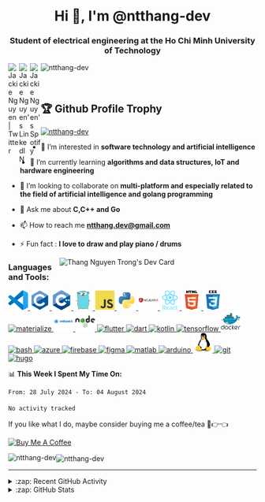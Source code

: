 <!---
ntthang-dev/ntthang-dev is a ✨ special ✨ repository because its `README.md` (this file) appears on your GitHub profile.
You can click the Preview link to take a look at your changes.
--->

<!---Introdution--->
<h1 align="center">Hi 👋, I'm @ntthang-dev</h1>
<h3 align="center">Student of electrical engineering at the Ho Chi Minh University of Technology</h3>

<a href="https://twitter.com/ntthang_dev">
  <img align="left" alt="Jackie Nguyen | Twitter" width="22px" src="https://raw.githubusercontent.com/peterthehan/peterthehan/master/assets/twitter.svg" />
</a>
<a href="https://www.linkedin.com/in/ntthang-dev/">
  <img align="left" alt="Jackie Nguyen's LinkedIN" width="22px" src="https://raw.githubusercontent.com/peterthehan/peterthehan/master/assets/linkedin.svg" />
</a>
<a href="https://open.spotify.com/user/m6om2tw5icvgvvuvlak3e7kre">
  <img align="left" alt="Jackie Nguyen's Spotify" width="22px" src="https://raw.githubusercontent.com/peterthehan/peterthehan/master/assets/spotify.svg" />
</a>
<p align="left"> <img src="https://komarev.com/ghpvc/?username=ntthang-dev&label=Profile%20views&color=0662ad&style=flat" alt="ntthang-dev" /> </p>


<br />

<h2>🏆 Github Profile Trophy</h2>
<p align="left"> 
  <a href="https://github.com/ryo-ma/github-profile-trophy">
    <img width=800 src="https://github-profile-trophy.vercel.app/?username=ntthang-dev&column=7&theme=gruvbox&no-frame=true" alt="ntthang-dev" />
  </a> 
</p>

- 👀 I’m interested in **software technology and artificial intelligence**

- 🌱 I’m currently learning **algorithms and data structures, IoT and hardware engineering**

- 💞️ I’m looking to collaborate on **multi-platform and especially related to the field of artificial intelligence and golang programming**

- 💬 Ask me about **C,C++ and Go**

- 📫 How to reach me **ntthang.dev@gmail.com**

- ⚡ Fun fact : **I love to draw and play piano / drums**

<a href="https://app.daily.dev/ntthang"><img align ="right" src="https://api.daily.dev/devcards/51f7e033835c419ca59a8164474acdee.png?r=6xy" width="400" alt="Thang Nguyen Trong's Dev Card"/></a>

<!---Language and tools--->
<h3 align="left">Languages and Tools:</h3>
<p align="left">
    <!-- 
        IDE
    -->
    <!---------------------Visual Studio Code--------------------->
    <a href="https://code.visualstudio.com/" target="_blank">
        <img src="https://raw.githubusercontent.com/github/explore/80688e429a7d4ef2fca1e82350fe8e3517d3494d/topics/visual-studio-code/visual-studio-code.png" alt="Visual Studio Code"  width="40" height="40"/>
    </a>
    <!-- 
        PROGRAMMING LANGUAGES 
    -->
    <!---------------------C programming---------------------> 
    <a href="https://www.cprogramming.com/" target="_blank"> 
        <img src="https://raw.githubusercontent.com/devicons/devicon/master/icons/c/c-original.svg" alt="c" width="40" height="40" /> 
    </a>     
    <!---------------------Cpp---------------------> 
    <a href="https://www.w3schools.com/cpp/" target="_blank"> 
        <img src="https://raw.githubusercontent.com/devicons/devicon/master/icons/cplusplus/cplusplus-original.svg" alt="cplusplus" width="40" height="40" /> 
    </a>
    <!---------------------Golang---------------------> 
    <a href="https://golang.org" target="_blank"> 
        <img src="https://raw.githubusercontent.com/devicons/devicon/master/icons/go/go-original.svg" alt="go" width="40" height="40" /> 
    </a>    
    <!---------------------JavaScript---------------------> 
    <a href="https://developer.mozilla.org/en-US/docs/Web/JavaScript" target="_blank"> 
        <img src="https://raw.githubusercontent.com/devicons/devicon/master/icons/javascript/javascript-original.svg" alt="javascript" width="40" height="40" /> 
    </a> 
    <!---------------------Python---------------------> 
    <a href="https://www.python.org" target="_blank"> 
        <img src="https://raw.githubusercontent.com/devicons/devicon/master/icons/python/python-original.svg" alt="python" width="40" height="40" /> 
    </a> 
    <!-- 
        FRONTEND DEVELOPMENT 
    -->
    <!---------------------Angular---------------------> 
    <a href="https://angular.io" target="_blank"> 
        <img src="https://raw.githubusercontent.com/devicons/devicon/master/icons/angularjs/angularjs-original-wordmark.svg" alt="angularjs" width="40" height="40" /> 
    </a>    
    <!---------------------Reactjs---------------------> 
    <a href="https://reactjs.org/" target="_blank"> 
        <img src="https://raw.githubusercontent.com/devicons/devicon/master/icons/react/react-original-wordmark.svg" alt="react" width="40" height="40" /> 
    </a>
    <!---------------------HTML5---------------------> 
    <a href="https://www.w3.org/html/" target="_blank"> 
        <img src="https://raw.githubusercontent.com/devicons/devicon/master/icons/html5/html5-original-wordmark.svg" alt="html5" width="40" height="40" /> 
    </a>     
    <!---------------------CSS3---------------------> 
    <a href="https://www.w3schools.com/css/" target="_blank">
        <img src="https://raw.githubusercontent.com/devicons/devicon/master/icons/css3/css3-original-wordmark.svg" alt="css3" width="40" height="40" /> 
    </a>
    <!---------------------Materialize---------------------> 
    <a href="https://materializecss.com/" target="_blank"> 
        <img src="https://raw.githubusercontent.com/prplx/svg-logos/5585531d45d294869c4eaab4d7cf2e9c167710a9/svg/materialize.svg" alt="materialize" width="40" height="40" /> 
    </a>    
    <!---------------------Webpack---------------------> 
    <a href="https://webpack.js.org" target="_blank"> 
        <img src="https://raw.githubusercontent.com/devicons/devicon/d00d0969292a6569d45b06d3f350f463a0107b0d/icons/webpack/webpack-original-wordmark.svg" alt="webpack" width="40" height="40" /> 
    </a>
    <!-- 
        BACKEND DEVELOPMENT 
    -->
    <!---------------------Nodejs---------------------> 
    <a href="https://nodejs.org" target="_blank"> 
        <img src="https://raw.githubusercontent.com/devicons/devicon/master/icons/nodejs/nodejs-original-wordmark.svg" alt="nodejs" width="40" height="40" /> 
    </a>
    <!-- 
        MOBILE APP DEVELOPMENT 
    -->    
    <!---------------------Flutter---------------------> 
    <a href="https://flutter.dev" target="_blank"> 
        <img src="https://www.vectorlogo.zone/logos/flutterio/flutterio-icon.svg" alt="flutter" width="40" height="40" />
    </a>    
    <!---------------------Dart---------------------> 
    <a href="https://dart.dev" target="_blank"> 
        <img src="https://www.vectorlogo.zone/logos/dartlang/dartlang-icon.svg" alt="dart" width="40" height="40" /> 
    </a>    
    <!---------------------Kotlin---------------------> 
    <a href="https://kotlinlang.org" target="_blank"> 
        <img src="https://www.vectorlogo.zone/logos/kotlinlang/kotlinlang-icon.svg" alt="kotlin" width="40" height="40" /> 
    </a>    
    <!-- 
        AI/ML 
    --> 
    <!---------------------Tensorflow---------------------> 
    <a href="https://www.tensorflow.org" target="_blank"> 
        <img src="https://www.vectorlogo.zone/logos/tensorflow/tensorflow-icon.svg" alt="tensorflow" width="40" height="40" /> 
    </a> 
    <!-- 
        DEVOPS 
    -->    
    <!---------------------Docker---------------------> 
    <a href="https://www.docker.com/" target="_blank"> 
        <img src="https://raw.githubusercontent.com/devicons/devicon/master/icons/docker/docker-original-wordmark.svg" alt="docker" width="40" height="40" /> 
    </a>
    <!---------------------Bash---------------------> 
    <a href="https://www.gnu.org/software/bash/" target="_blank"> 
        <img src="https://www.vectorlogo.zone/logos/gnu_bash/gnu_bash-icon.svg" alt="bash" width="40" height="40" /> 
    </a>
    <!---------------------Azure--------------------->  
    <a href="https://azure.microsoft.com/en-in/" target="_blank"> 
        <img src="https://www.vectorlogo.zone/logos/microsoft_azure/microsoft_azure-icon.svg" alt="azure" width="40" height="40" /> 
    </a>
    <!-- 
        BACKEND AS SERVICE (BaaS)
    -->    
    <!---------------------Firebase---------------------> 
    <a href="https://firebase.google.com/" target="_blank"> 
        <img src="https://www.vectorlogo.zone/logos/firebase/firebase-icon.svg" alt="firebase" width="40" height="40" />
    </a>    
    <!-- 
        SOFTWARE
    -->
    <!---------------------Figma---------------------> 
    <a href="https://www.figma.com/" target="_blank"> 
        <img src="https://www.vectorlogo.zone/logos/figma/figma-icon.svg" alt="figma" width="40" height="40" /> 
    </a>    
    <!---------------------Matlab---------------------> 
    <a href="https://www.mathworks.com/" target="_blank"> 
        <img src="https://raw.githubusercontent.com/simple-icons/simple-icons/master/icons/mathworks.svg" alt="matlab" width="40" height="40" /> 
    </a>        
    <!-- 
        IOT
    -->
    <!---------------------Ardunio--------------------->  
    <a href="https://www.arduino.cc/" target="_blank"> 
        <img src="https://cdn.worldvectorlogo.com/logos/arduino-1.svg" alt="arduino" width="40" height="40" /> 
    </a>
    <!-- 
        OS
    -->    
    <!---------------------Linux---------------------> 
    <a href="https://www.linux.org/" target="_blank"> 
        <img src="https://raw.githubusercontent.com/devicons/devicon/master/icons/linux/linux-original.svg" alt="linux" width="40" height="40" /> 
    </a> 
    <!-- 
        Source control
    -->
    <!---------------------Git---------------------> 
    <a href="https://git-scm.com/" target="_blank"> 
        <img src="https://www.vectorlogo.zone/logos/git-scm/git-scm-icon.svg" alt="git" width="40" height="40" /> 
    </a>     
    <!--
        Static Site Generators 
    --> 
    <!---------------------Hugo---------------------> 
    <a href="https://gohugo.io/" target="_blank"> 
        <img src="https://api.iconify.design/logos-hugo.svg" alt="hugo" width="40" height="40" /> 
    </a>
</p>

📊 **This Week I Spent My Time On:**
<!--START_SECTION:waka-->

```txt
From: 28 July 2024 - To: 04 August 2024

No activity tracked
```

<!--END_SECTION:waka-->

If you like what I do, maybe consider buying me a coffee/tea 🥺👉👈

<a href="https://www.buymeacoffee.com/jackienguyen" target="_blank"><img src="https://cdn.buymeacoffee.com/buttons/v2/default-red.png" alt="Buy Me A Coffee" width="150" ></a>

<!---Most used language--->
<p><img align="left" src="https://github-readme-stats.vercel.app/api/top-langs?username=ntthang-dev&show_icons=true&locale=en&layout=compact" alt="ntthang-dev" /></p>

<!---Streak stats--->
<p><img align="center" src="https://github-readme-streak-stats.herokuapp.com/?user=ntthang-dev&" alt="ntthang-dev" /></p>

---

<details>
  <summary>:zap: Recent GitHub Activity</summary>
  
<!--START_SECTION:activity-->
1. 🗣 Commented on [#2](https://github.com/ntthang-dev/github-actions-for-ci/issues/2) in [ntthang-dev/github-actions-for-ci](https://github.com/ntthang-dev/github-actions-for-ci)
2. 🗣 Commented on [#2](https://github.com/ntthang-dev/github-actions-for-ci/issues/2) in [ntthang-dev/github-actions-for-ci](https://github.com/ntthang-dev/github-actions-for-ci)
3. 🎉 Merged PR [#3](https://github.com/ntthang-dev/github-actions-for-ci/pull/3) in [ntthang-dev/github-actions-for-ci](https://github.com/ntthang-dev/github-actions-for-ci)
4. 💪 Opened PR [#2](https://github.com/ntthang-dev/github-actions-for-ci/pull/2) in [ntthang-dev/github-actions-for-ci](https://github.com/ntthang-dev/github-actions-for-ci)
5. 🎉 Merged PR [#2](https://github.com/ntthang-dev/hello-github-actions/pull/2) in [ntthang-dev/hello-github-actions](https://github.com/ntthang-dev/hello-github-actions)
<!--END_SECTION:activity-->

</details>

<details>
  <summary>:zap: GitHub Stats</summary>

  <img align="center" src="https://github-readme-stats.vercel.app/api?username=ntthang-dev&show_icons=true" alt="ntthang-dev" />

</details>
